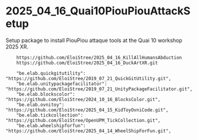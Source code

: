 # 2025_04_16_Quai10PiouPiouAttackSetup
Setup package to install PiouPiou attaque tools at the Quai 10 workshop 2025 XR.

```
    https://github.com/EloiStree/2025_04_16_KillAllHumansAbduction
    https://github.com/EloiStree/2025_04_16_DuckArtXR.git

    "be.elab.quickgitutility": "https://github.com/EloiStree/2019_07_21_QuickGitUtility.git",
    "be.elab.unitypackagefacilitator": "https://github.com/EloiStree/2019_07_21_UnityPackageFacilitator.git",
    "be.elab.blockscolor": "https://github.com/EloiStree/2024_10_16_BlocksColor.git",
    "be.elab.ovnitoy": "https://github.com/EloiStree/2025_04_15_KidToyOvniCode.git",
    "be.elab.tickcollection": "https://github.com/EloiStree/OpenUPM_TickCollection.git",
    "be.elab.wheelshipforfun": "https://github.com/EloiStree/2025_04_14_WheelShipForFun.git",

```
